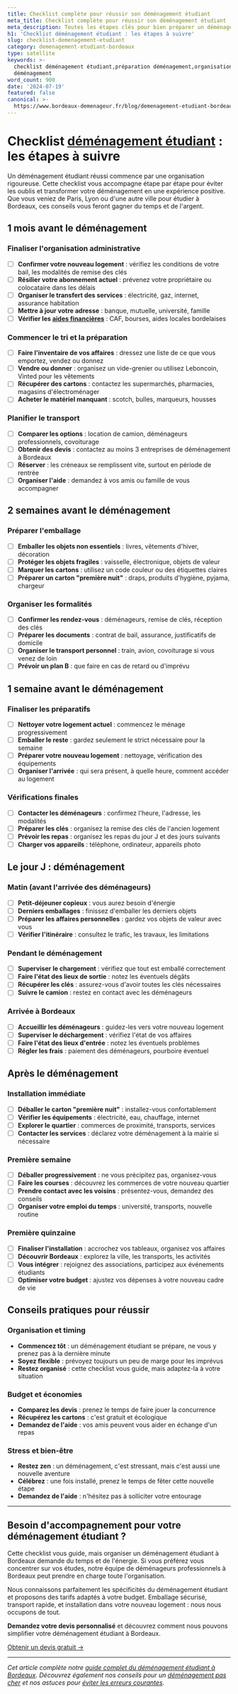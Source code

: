 ```yaml
---
title: Checklist complète pour réussir son déménagement étudiant
meta_title: Checklist complète pour réussir son déménagement étudiant
meta_description: Toutes les étapes clés pour bien préparer un déménagement étudiant à Bordeaux
h1: 'Checklist déménagement étudiant : les étapes à suivre'
slug: checklist-demenagement-etudiant
category: demenagement-etudiant-bordeaux
type: satellite
keywords: >-
  checklist déménagement étudiant,préparation déménagement,organisation
  déménagement
word_count: 900
date: '2024-07-19'
featured: false
canonical: >-
  https://www.bordeaux-demenageur.fr/blog/demenagement-etudiant-bordeaux/checklist-demenagement-etudiant
---
```



# Checklist [déménagement étudiant](/blog/etudiant/guide) : les étapes à suivre

Un déménagement étudiant réussi commence par une organisation rigoureuse. Cette checklist vous accompagne étape par étape pour éviter les oublis et transformer votre déménagement en une expérience positive. Que vous veniez de Paris, Lyon ou d'une autre ville pour étudier à Bordeaux, ces conseils vous feront gagner du temps et de l'argent.

## 1 mois avant le déménagement

### Finaliser l'organisation administrative
- [ ] **Confirmer votre nouveau logement** : vérifiez les conditions de votre bail, les modalités de remise des clés
- [ ] **Résilier votre abonnement actuel** : prévenez votre propriétaire ou colocataire dans les délais
- [ ] **Organiser le transfert des services** : électricité, gaz, internet, assurance habitation
- [ ] **Mettre à jour votre adresse** : banque, mutuelle, université, famille
- [ ] **Vérifier les [aides financières](/blog/etudiant/aide-financiere-demenagement-etudiant)** : CAF, bourses, aides locales bordelaises

### Commencer le tri et la préparation
- [ ] **Faire l'inventaire de vos affaires** : dressez une liste de ce que vous emportez, vendez ou donnez
- [ ] **Vendre ou donner** : organisez un vide-grenier ou utilisez Leboncoin, Vinted pour les vêtements
- [ ] **Récupérer des cartons** : contactez les supermarchés, pharmacies, magasins d'électroménager
- [ ] **Acheter le matériel manquant** : scotch, bulles, marqueurs, housses

### Planifier le transport
- [ ] **Comparer les options** : location de camion, déménageurs professionnels, covoiturage
- [ ] **Obtenir des devis** : contactez au moins 3 entreprises de déménagement à Bordeaux
- [ ] **Réserver** : les créneaux se remplissent vite, surtout en période de rentrée
- [ ] **Organiser l'aide** : demandez à vos amis ou famille de vous accompagner

## 2 semaines avant le déménagement

### Préparer l'emballage
- [ ] **Emballer les objets non essentiels** : livres, vêtements d'hiver, décoration
- [ ] **Protéger les objets fragiles** : vaisselle, électronique, objets de valeur
- [ ] **Marquer les cartons** : utilisez un code couleur ou des étiquettes claires
- [ ] **Préparer un carton "première nuit"** : draps, produits d'hygiène, pyjama, chargeur

### Organiser les formalités
- [ ] **Confirmer les rendez-vous** : déménageurs, remise de clés, réception des clés
- [ ] **Préparer les documents** : contrat de bail, assurance, justificatifs de domicile
- [ ] **Organiser le transport personnel** : train, avion, covoiturage si vous venez de loin
- [ ] **Prévoir un plan B** : que faire en cas de retard ou d'imprévu

## 1 semaine avant le déménagement

### Finaliser les préparatifs
- [ ] **Nettoyer votre logement actuel** : commencez le ménage progressivement
- [ ] **Emballer le reste** : gardez seulement le strict nécessaire pour la semaine
- [ ] **Préparer votre nouveau logement** : nettoyage, vérification des équipements
- [ ] **Organiser l'arrivée** : qui sera présent, à quelle heure, comment accéder au logement

### Vérifications finales
- [ ] **Contacter les déménageurs** : confirmez l'heure, l'adresse, les modalités
- [ ] **Préparer les clés** : organisez la remise des clés de l'ancien logement
- [ ] **Prévoir les repas** : organisez les repas du jour J et des jours suivants
- [ ] **Charger vos appareils** : téléphone, ordinateur, appareils photo

## Le jour J : déménagement

### Matin (avant l'arrivée des déménageurs)
- [ ] **Petit-déjeuner copieux** : vous aurez besoin d'énergie
- [ ] **Derniers emballages** : finissez d'emballer les derniers objets
- [ ] **Préparer les affaires personnelles** : gardez vos objets de valeur avec vous
- [ ] **Vérifier l'itinéraire** : consultez le trafic, les travaux, les limitations

### Pendant le déménagement
- [ ] **Superviser le chargement** : vérifiez que tout est emballé correctement
- [ ] **Faire l'état des lieux de sortie** : notez les éventuels dégâts
- [ ] **Récupérer les clés** : assurez-vous d'avoir toutes les clés nécessaires
- [ ] **Suivre le camion** : restez en contact avec les déménageurs

### Arrivée à Bordeaux
- [ ] **Accueillir les déménageurs** : guidez-les vers votre nouveau logement
- [ ] **Superviser le déchargement** : vérifiez l'état de vos affaires
- [ ] **Faire l'état des lieux d'entrée** : notez les éventuels problèmes
- [ ] **Régler les frais** : paiement des déménageurs, pourboire éventuel

## Après le déménagement

### Installation immédiate
- [ ] **Déballer le carton "première nuit"** : installez-vous confortablement
- [ ] **Vérifier les équipements** : électricité, eau, chauffage, internet
- [ ] **Explorer le quartier** : commerces de proximité, transports, services
- [ ] **Contacter les services** : déclarez votre déménagement à la mairie si nécessaire

### Première semaine
- [ ] **Déballer progressivement** : ne vous précipitez pas, organisez-vous
- [ ] **Faire les courses** : découvrez les commerces de votre nouveau quartier
- [ ] **Prendre contact avec les voisins** : présentez-vous, demandez des conseils
- [ ] **Organiser votre emploi du temps** : université, transports, nouvelle routine

### Première quinzaine
- [ ] **Finaliser l'installation** : accrochez vos tableaux, organisez vos affaires
- [ ] **Découvrir Bordeaux** : explorez la ville, les transports, les activités
- [ ] **Vous intégrer** : rejoignez des associations, participez aux événements étudiants
- [ ] **Optimiser votre budget** : ajustez vos dépenses à votre nouveau cadre de vie

## Conseils pratiques pour réussir

### Organisation et timing
- **Commencez tôt** : un déménagement étudiant se prépare, ne vous y prenez pas à la dernière minute
- **Soyez flexible** : prévoyez toujours un peu de marge pour les imprévus
- **Restez organisé** : cette checklist vous guide, mais adaptez-la à votre situation

### Budget et économies
- **Comparez les devis** : prenez le temps de faire jouer la concurrence
- **Récupérez les cartons** : c'est gratuit et écologique
- **Demandez de l'aide** : vos amis peuvent vous aider en échange d'un repas

### Stress et bien-être
- **Restez zen** : un déménagement, c'est stressant, mais c'est aussi une nouvelle aventure
- **Célébrez** : une fois installé, prenez le temps de fêter cette nouvelle étape
- **Demandez de l'aide** : n'hésitez pas à solliciter votre entourage

---

## Besoin d'accompagnement pour votre déménagement étudiant ?

Cette checklist vous guide, mais organiser un déménagement étudiant à Bordeaux demande du temps et de l'énergie. Si vous préférez vous concentrer sur vos études, notre équipe de déménageurs professionnels à Bordeaux peut prendre en charge toute l'organisation.

Nous connaissons parfaitement les spécificités du déménagement étudiant et proposons des tarifs adaptés à votre budget. Emballage sécurisé, transport rapide, et installation dans votre nouveau logement : nous nous occupons de tout.

**Demandez votre devis personnalisé** et découvrez comment nous pouvons simplifier votre déménagement étudiant à Bordeaux.

[Obtenir un devis gratuit →](/contact)

---

*Cet article complète notre [guide complet du déménagement étudiant à Bordeaux](/blog/etudiant/guide). Découvrez également nos conseils pour un [déménagement pas cher](/blog/etudiant/demenagement-etudiant-pas-cher) et nos astuces pour [éviter les erreurs courantes](/blog/etudiant/erreurs-demenagement-etudiant).*
